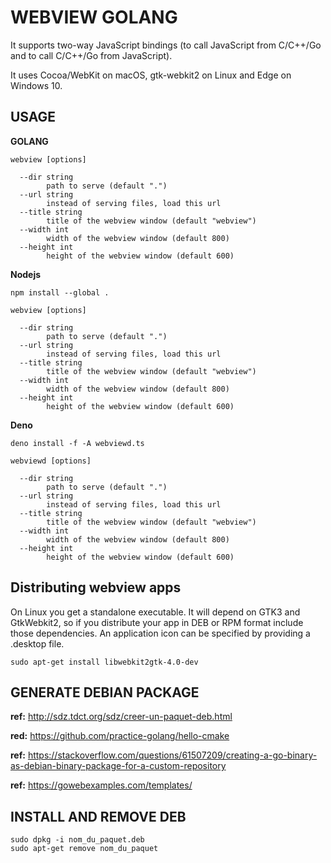 # WEBVIEW GOLANG

It supports two-way JavaScript bindings (to call JavaScript from C/C++/Go and to call C/C++/Go from JavaScript).

It uses Cocoa/WebKit on macOS, gtk-webkit2 on Linux and Edge on Windows 10. 

## USAGE

**GOLANG**

```
webview [options]

  --dir string
        path to serve (default ".")
  --url string
        instead of serving files, load this url
  --title string
        title of the webview window (default "webview")
  --width int
        width of the webview window (default 800)
  --height int
        height of the webview window (default 600)
```

**Nodejs**

```
npm install --global .
```

```
webview [options]

  --dir string
        path to serve (default ".")
  --url string
        instead of serving files, load this url
  --title string
        title of the webview window (default "webview")
  --width int
        width of the webview window (default 800)
  --height int
        height of the webview window (default 600)
```

**Deno**


```
deno install -f -A webviewd.ts
```

```
webviewd [options]

  --dir string
        path to serve (default ".")
  --url string
        instead of serving files, load this url
  --title string
        title of the webview window (default "webview")
  --width int
        width of the webview window (default 800)
  --height int
        height of the webview window (default 600)
```





##  Distributing webview apps

On Linux you get a standalone executable. It will depend on GTK3 and GtkWebkit2, so if you distribute your app in DEB or RPM format include those dependencies. An application icon can be specified by providing a .desktop file.

```linux
sudo apt-get install libwebkit2gtk-4.0-dev
```

## GENERATE DEBIAN PACKAGE

__ref:__ http://sdz.tdct.org/sdz/creer-un-paquet-deb.html

__red:__ https://github.com/practice-golang/hello-cmake

__ref:__ https://stackoverflow.com/questions/61507209/creating-a-go-binary-as-debian-binary-package-for-a-custom-repository

__ref:__ https://gowebexamples.com/templates/


## INSTALL AND REMOVE DEB

```
sudo dpkg -i nom_du_paquet.deb
sudo apt-get remove nom_du_paquet
```
